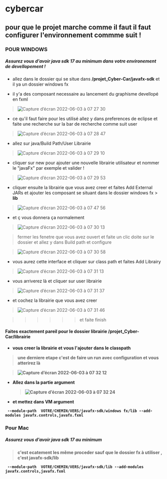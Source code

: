 # cybercar

## pour que le projet marche comme il faut il faut configurer l'environnement commme suit !  


### POUR WINDOWS
##### Assurez vous d'avoir java sdk 17 au minimum dans votre environement de devellopement ! 

- allez dans le dossier qui se situe dans <strong>/projet_Cyber-Car/javafx-sdk</strong> et il ya un dossier windows fx 

- il y'a des composant necessaire au lancement du graphisme devellopé en fxml 


> ![Capture d’écran 2022-06-03 à 07 27 30](https://user-images.githubusercontent.com/94891556/171781188-a0ba6c72-7db3-48e3-b3a6-ed2b33a36323.png)


- ce qu'il faut faire pour les utilisé allez y dans preferences de eclipse et faite une recherche sur la bar de recherche comme suit <quote>user</quote>



> ![Capture d’écran 2022-06-03 à 07 28 47](https://user-images.githubusercontent.com/94891556/171781658-b4631e4d-ed83-44fc-bcab-40e22f006a01.png)


- allez sur java/Build Path/User Librairie 



> ![Capture d’écran 2022-06-03 à 07 29 10](https://user-images.githubusercontent.com/94891556/171781853-1955b487-38aa-402e-a50c-c98e9e262d85.png)



- cliquer sur new pour ajouter une nouvelle librairie utilisateur et nommer le "javaFx" par exemple et valider ! 

> ![Capture d’écran 2022-06-03 à 07 29 53](https://user-images.githubusercontent.com/94891556/171781968-93b088b5-b8df-4a2c-a422-a1ad5a87647d.png)


- cliquer ensuite la librairie que vous avez creer et faites Add External JARs  et ajouter les composant se situant dans le dossier windows fx > <strong>lib</strong>

> ![Capture d’écran 2022-06-03 à 07 47 56](https://user-images.githubusercontent.com/94891556/171782278-463237a0-9192-4dc9-b531-318e37fc6ca2.png)

- et ç vous donnera ça normalement 

> ![Capture d’écran 2022-06-03 à 07 30 13](https://user-images.githubusercontent.com/94891556/171782476-94a1b897-90fd-4676-9c39-4aeab91e584b.png)


> fermer les fenetre que vous avez ouvert et faite un clic doite sur le dossier et allez y dans Build path et configure 


> ![Capture d’écran 2022-06-03 à 07 30 58](https://user-images.githubusercontent.com/94891556/171782817-7d86d5b0-cbef-446b-aa5d-0ff836102701.png)


- vous aurez cette interface et cliquer sur class path et faites  Add Librairy 

> ![Capture d’écran 2022-06-03 à 07 31 13](https://user-images.githubusercontent.com/94891556/171783026-30477927-a22e-4c38-b262-3bc83f2d6553.png)


 - vous arriverez là et cliquer sur user librairie 


> ![Capture d’écran 2022-06-03 à 07 31 37](https://user-images.githubusercontent.com/94891556/171783100-c1eb66d2-d212-40e3-8462-e81b5e024ba6.png)


- et cochez la librairie que vous avez creer 

> ![Capture d’écran 2022-06-03 à 07 31 46](https://user-images.githubusercontent.com/94891556/171783225-301ef183-8b2e-4a2f-88c6-978c787ed959.png)


>>>>>> et faite finish 


#### Faites exactement pareil  pour le dossier librairie  <strong>/projet_Cyber-Car/librairie 
  - vous creer la librairie et vous l'ajouter dans le classpath 

 
> une derniere etape c'est de faire un run avec configuration et vous atterirez là 
  
  >![Capture d’écran 2022-06-03 à 07 32 12](https://user-images.githubusercontent.com/94891556/171783680-ac573471-c912-48fc-adb4-47155f56798d.png)
    
  
- Allez dans la partie argument 
  
  
  >![Capture d’écran 2022-06-03 à 07 32 24](https://user-images.githubusercontent.com/94891556/171783839-57cbf6b3-aa61-4065-86f4-3cabfe7b83d8.png)
  
    
- et mettez dans VM argument
  
  
  
```
 --module-path 	VOTRE/CHEMIN/VERS/javafx-sdk/windows fx/lib --add-modules javafx.controls,javafx.fxml
```
  
### Pour Mac 
##### Assurez vous d'avoir java sdk 17 au minimum 
  
  > c'est ecatement les même proceder sauf que le dossier fx à utiliser , c'est javafx-sdk/lib 

  
```
 --module-path 	VOTRE/CHEMIN/VERS/javafx-sdk/lib --add-modules javafx.controls,javafx.fxml
``` 
  
  
  
